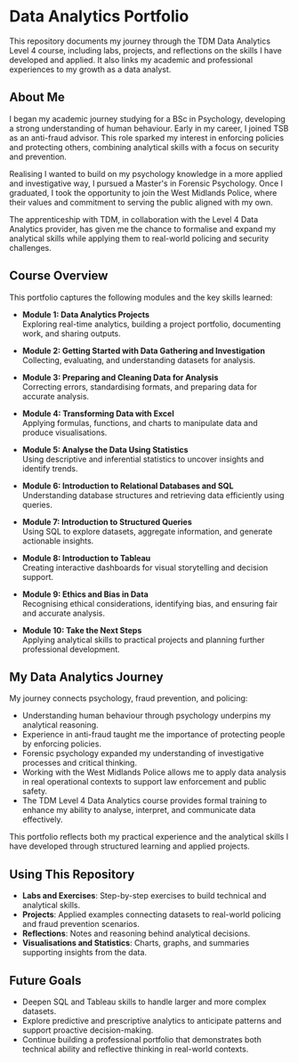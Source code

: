 # Data Analytics Portfolio

This repository documents my journey through the TDM Data Analytics Level 4 course, including labs, projects, and reflections on the skills I have developed and applied. It also links my academic and professional experiences to my growth as a data analyst.

## About Me

I began my academic journey studying for a BSc in Psychology, developing a strong understanding of human behaviour. Early in my career, I joined TSB as an anti-fraud advisor. This role sparked my interest in enforcing policies and protecting others, combining analytical skills with a focus on security and prevention.  

Realising I wanted to build on my psychology knowledge in a more applied and investigative way, I pursued a Master's in Forensic Psychology. Once I graduated, I took the opportunity to join the West Midlands Police, where their values and commitment to serving the public aligned with my own.  

The apprenticeship with TDM, in collaboration with the Level 4 Data Analytics provider, has given me the chance to formalise and expand my analytical skills while applying them to real-world policing and security challenges.

## Course Overview

This portfolio captures the following modules and the key skills learned:

- **Module 1: Data Analytics Projects**  
  Exploring real-time analytics, building a project portfolio, documenting work, and sharing outputs.

- **Module 2: Getting Started with Data Gathering and Investigation**  
  Collecting, evaluating, and understanding datasets for analysis.

- **Module 3: Preparing and Cleaning Data for Analysis**  
  Correcting errors, standardising formats, and preparing data for accurate analysis.

- **Module 4: Transforming Data with Excel**  
  Applying formulas, functions, and charts to manipulate data and produce visualisations.

- **Module 5: Analyse the Data Using Statistics**  
  Using descriptive and inferential statistics to uncover insights and identify trends.

- **Module 6: Introduction to Relational Databases and SQL**  
  Understanding database structures and retrieving data efficiently using queries.

- **Module 7: Introduction to Structured Queries**  
  Using SQL to explore datasets, aggregate information, and generate actionable insights.

- **Module 8: Introduction to Tableau**  
  Creating interactive dashboards for visual storytelling and decision support.

- **Module 9: Ethics and Bias in Data**  
  Recognising ethical considerations, identifying bias, and ensuring fair and accurate analysis.

- **Module 10: Take the Next Steps**  
  Applying analytical skills to practical projects and planning further professional development.

## My Data Analytics Journey

My journey connects psychology, fraud prevention, and policing:

- Understanding human behaviour through psychology underpins my analytical reasoning.  
- Experience in anti-fraud taught me the importance of protecting people by enforcing policies.  
- Forensic psychology expanded my understanding of investigative processes and critical thinking.  
- Working with the West Midlands Police allows me to apply data analysis in real operational contexts to support law enforcement and public safety.  
- The TDM Level 4 Data Analytics course provides formal training to enhance my ability to analyse, interpret, and communicate data effectively.  

This portfolio reflects both my practical experience and the analytical skills I have developed through structured learning and applied projects.

## Using This Repository

- **Labs and Exercises**: Step-by-step exercises to build technical and analytical skills.  
- **Projects**: Applied examples connecting datasets to real-world policing and fraud prevention scenarios.  
- **Reflections**: Notes and reasoning behind analytical decisions.  
- **Visualisations and Statistics**: Charts, graphs, and summaries supporting insights from the data.

## Future Goals

- Deepen SQL and Tableau skills to handle larger and more complex datasets.  
- Explore predictive and prescriptive analytics to anticipate patterns and support proactive decision-making.  
- Continue building a professional portfolio that demonstrates both technical ability and reflective thinking in real-world contexts.


